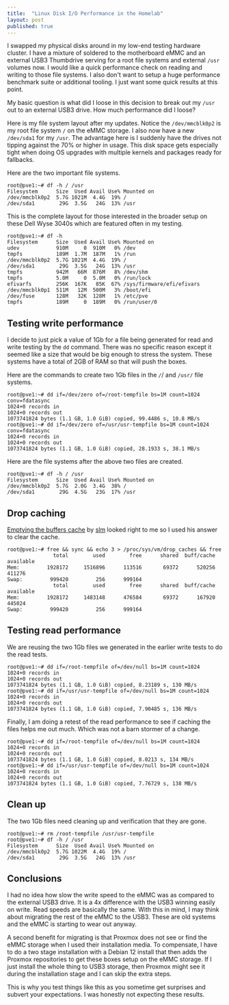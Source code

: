 ```yaml
---
title:  "Linux Disk I/O Performance in the Homelab"
layout: post
published: true
---
```


I swapped my physical disks around in my low-end testing hardware cluster. I have a mixture of soldered to the motherboard eMMC and an external USB3 Thumbdrive serving for a root file systems and external `/usr` volumes now. I would like a quick performance check on reading and writing to those file systems. I also don't want to setup a huge performance benchmark suite or additional tooling. I just want some quick results at this point.

My basic question is what did I loose in this decision to break out my `/usr` out to an external USB3 drive. How much performance did I loose?

<!-- excerpt-end -->

Here is my file system layout after my updates. Notice the `/dev/mmcblk0p2` is my root file system `/` on the eMMC storage. I also now have a new `/dev/sda1` for my `/usr`. The advantage here is I suddenly have the drives not tipping against the 70% or higher in usage. This disk space gets especially tight when doing OS upgrades with multiple kernels and packages ready for fallbacks.

Here are the two important file systems.

``` console
root@pve1:~# df -h / /usr
Filesystem      Size  Used Avail Use% Mounted on
/dev/mmcblk0p2  5.7G 1021M  4.4G  19% /
/dev/sda1        29G  3.5G   24G  13% /usr
```

This is the complete layout for those interested in the broader setup on these Dell Wyse 3040s which are featured often in my testing.

``` console
root@pve1:~# df -h
Filesystem      Size  Used Avail Use% Mounted on
udev            910M     0  910M   0% /dev
tmpfs           189M  1.7M  187M   1% /run
/dev/mmcblk0p2  5.7G 1021M  4.4G  19% /
/dev/sda1        29G  3.5G   24G  13% /usr
tmpfs           942M   66M  876M   8% /dev/shm
tmpfs           5.0M     0  5.0M   0% /run/lock
efivarfs        256K  167K   85K  67% /sys/firmware/efi/efivars
/dev/mmcblk0p1  511M   12M  500M   3% /boot/efi
/dev/fuse       128M   32K  128M   1% /etc/pve
tmpfs           189M     0  189M   0% /run/user/0
```

## Testing write performance

I decide to just pick a value of 1Gb for a file being generated for read and write testing by the `dd` command. There was no specific reason except it seemed like a size that would be big enough to stress the system. These systems have a total of 2GB of RAM so that will push the boxes.

Here are the commands to create two 1Gb files in the `/`/ and `/usr/` file systems.

``` console
root@pve1:~# dd if=/dev/zero of=/root-tempfile bs=1M count=1024 conv=fdatasync
1024+0 records in
1024+0 records out
1073741824 bytes (1.1 GB, 1.0 GiB) copied, 99.4486 s, 10.8 MB/s
root@pve1:~# dd if=/dev/zero of=/usr/usr-tempfile bs=1M count=1024 conv=fdatasync
1024+0 records in
1024+0 records out
1073741824 bytes (1.1 GB, 1.0 GiB) copied, 28.1933 s, 38.1 MB/s
```

Here are the file systems after the above two files are created.

``` console
root@pve1:~# df -h / /usr
Filesystem      Size  Used Avail Use% Mounted on
/dev/mmcblk0p2  5.7G  2.0G  3.4G  38% /
/dev/sda1        29G  4.5G   23G  17% /usr
```

## Drop caching

[Emptying the buffers cache](https://unix.stackexchange.com/a/87909) by [slm](https://unix.stackexchange.com/users/7453/slm) looked right to me so I used his answer to clear the cache.

``` console
root@pve1:~# free && sync && echo 3 > /proc/sys/vm/drop_caches && free
               total        used        free      shared  buff/cache   available
Mem:         1928172     1516896      113516       69372      520256      411276
Swap:         999420         256      999164
               total        used        free      shared  buff/cache   available
Mem:         1928172     1483148      476584       69372      167920      445024
Swap:         999420         256      999164
```

## Testing read performance

We are reusing the two 1Gb files we generated in the earlier write tests to do the read tests.

``` console
root@pve1:~# dd if=/root-tempfile of=/dev/null bs=1M count=1024
1024+0 records in
1024+0 records out
1073741824 bytes (1.1 GB, 1.0 GiB) copied, 8.23189 s, 130 MB/s
root@pve1:~# dd if=/usr/usr-tempfile of=/dev/null bs=1M count=1024
1024+0 records in
1024+0 records out
1073741824 bytes (1.1 GB, 1.0 GiB) copied, 7.90485 s, 136 MB/s
```

Finally, I am doing a retest of the read performance to see if caching the files helps me out much. Which was not a barn stormer of a change.

``` console
root@pve1:~# dd if=/root-tempfile of=/dev/null bs=1M count=1024
1024+0 records in
1024+0 records out
1073741824 bytes (1.1 GB, 1.0 GiB) copied, 8.0213 s, 134 MB/s
root@pve1:~# dd if=/usr/usr-tempfile of=/dev/null bs=1M count=1024
1024+0 records in
1024+0 records out
1073741824 bytes (1.1 GB, 1.0 GiB) copied, 7.76729 s, 138 MB/s
```

## Clean up

The two 1Gb files need cleaning up and verification that they are gone.

``` console
root@pve1:~# rm /root-tempfile /usr/usr-tempfile
root@pve1:~# df -h / /usr
Filesystem      Size  Used Avail Use% Mounted on
/dev/mmcblk0p2  5.7G 1022M  4.4G  19% /
/dev/sda1        29G  3.5G   24G  13% /usr
```

## Conclusions

I had no idea how slow the write speed to the eMMC was as compared to the external USB3 drive. It is a 4x difference with the USB3 winning easily on write. Read speeds are basically the same. With this in mind, I may think about migrating the rest of the eMMC to the USB3. These are old systems and the eMMC is starting to wear out anyway.

A second benefit for migrating is that Proxmox does not see or find the eMMC storage when I used their installation media. To compensate, I have to do a two stage installation with a Debian 12 install that then adds the Proxmox repositories to get these boxes setup on the eMMC storage. If I just install the whole thing to USB3 storage, then Proxmox might see it during the installation stage and I can skip the extra steps.

This is why you test things like this as you sometime get surprises and subvert your expectations. I was honestly not expecting these results.
